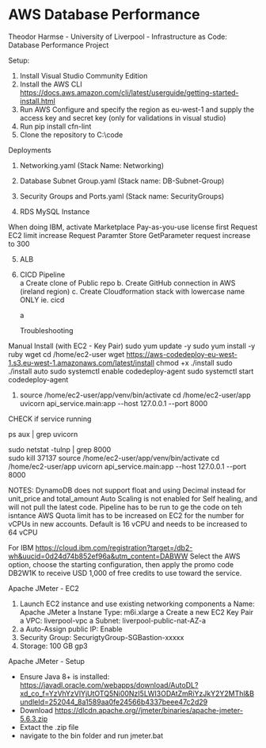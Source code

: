 # AWS Database Performance
Theodor Harmse - University of Liverpool - Infrastructure as Code: Database Performance Project

Setup:
1. Install Visual Studio Community Edition
1. Install the AWS CLI https://docs.aws.amazon.com/cli/latest/userguide/getting-started-install.html
1. Run AWS Configure and specify the region as eu-west-1 and supply the access key and secret key (only for validations in visual studio)
1. Run pip install cfn-lint
1. Clone the repository to C:\code

Deployments
1. Networking.yaml  (Stack Name:  Networking)

2. Database Subnet Group.yaml  (Stack name: DB-Subnet-Group)

3. Security Groups and Ports.yaml (Stack name: SecurityGroups)

4. RDS MySQL Instance

When doing IBM, activate Marketplace Pay-as-you-use license first
Request EC2 limit increase
Request Paramter Store GetParameter request increase to 300


5. ALB

6. CICD Pipeline  
   a  Create clone of Public repo
   b. Create GitHub connection in AWS (ireland region) 
   c. Create Cloudformation stack with lowercase name ONLY ie. cicd 
	   
	a 


	Troubleshooting

Manual Install (with EC2 - Key Pair)
sudo yum update -y
sudo yum install -y ruby wget
cd /home/ec2-user
wget https://aws-codedeploy-eu-west-1.s3.eu-west-1.amazonaws.com/latest/install
chmod +x ./install
sudo ./install auto
sudo systemctl enable codedeploy-agent
sudo systemctl start codedeploy-agent
 

  
   


1. source /home/ec2-user/app/venv/bin/activate
cd /home/ec2-user/app
uvicorn api_service.main:app --host 127.0.0.1 --port 8000

CHECK if service running

ps aux | grep uvicorn 



sudo netstat -tulnp | grep 8000  
sudo kill 37137
source /home/ec2-user/app/venv/bin/activate
cd /home/ec2-user/app
uvicorn api_service.main:app --host 127.0.0.1 --port 8000


NOTES:
DynamoDB does not support float and using Decimal instead for unit_price and total_amount
Auto Scaling is not enabled for Self healing, and will not pull the latest code.  Pipeline has to be run to ge the code on teh isntance
AWS Quota limit has to be increased on EC2 for the number for vCPUs in new accounts. Default is 16 vCPU and needs to be increased to 64 vCPU


For IBM
https://cloud.ibm.com/registration?target=/db2-wh&uucid=0d24d74b852ef96a&utm_content=DABWW
Select the AWS option, choose the starting configuration, then apply the promo code DB2W1K to receive USD 1,000 of free credits to use toward the service.

Apache JMeter - EC2
1. Launch EC2 instance and use existing networking components
	a Name: Apache JMeter
	a Instane Type: m6i.xlarge
	a Create a new EC2 Key Pair 
	a VPC: liverpool-vpc
    a Subnet: liverpool-public-nat-AZ-a
1. a Auto-Assign public IP: Enable
1. Security Group: SecurigtyGroup-SGBastion-xxxxx
1. Storage: 100 GB gp3

Apache JMeter - Setup
- Ensure Java 8+ is installed: https://javadl.oracle.com/webapps/download/AutoDL?xd_co_f=YzVhYzVlYjUtOTQ5Ni00NzI5LWI3ODAtZmRiYzJkY2Y2MThl&BundleId=252044_8a1589aa0fe24566b4337beee47c2d29
- Download https://dlcdn.apache.org//jmeter/binaries/apache-jmeter-5.6.3.zip
- Extact the .zip file
- navigate to the bin folder and run jmeter.bat   